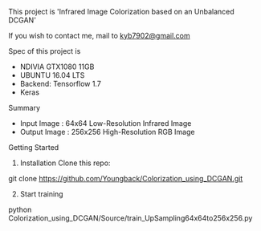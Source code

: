 This project is 'Infrared Image Colorization based on an Unbalanced DCGAN'

If you wish to contact me, mail to kyb7902@gmail.com

Spec of this project is 
* NDIVIA GTX1080 11GB
* UBUNTU 16.04 LTS
* Backend: Tensorflow 1.7
* Keras

Summary
* Input Image : 64x64 Low-Resolution Infrared Image
* Output Image : 256x256 High-Resolution RGB Image

Getting Started
1. Installation Clone this repo:

git clone https://github.com/Youngback/Colorization_using_DCGAN.git

2. Start training

python Colorization_using_DCGAN/Source/train_UpSampling64x64to256x256.py
